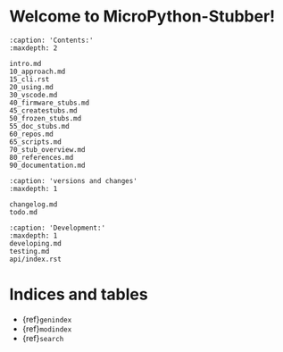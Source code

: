 
# Welcome to MicroPython-Stubber!

```{toctree}
:caption: 'Contents:'
:maxdepth: 2

intro.md
10_approach.md
15_cli.rst
20_using.md
30_vscode.md
40_firmware_stubs.md
45_createstubs.md
50_frozen_stubs.md
55_doc_stubs.md
60_repos.md
65_scripts.md
70_stub_overview.md
80_references.md
90_documentation.md
```

```{toctree}
:caption: 'versions and changes'
:maxdepth: 1

changelog.md
todo.md

```

```{toctree}
:caption: 'Development:'
:maxdepth: 1
developing.md
testing.md
api/index.rst
```

# Indices and tables

- {ref}`genindex`
- {ref}`modindex`
- {ref}`search`
